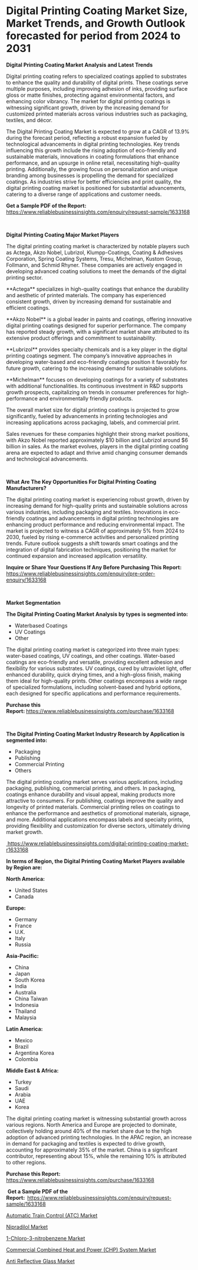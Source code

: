 <p><h1>Digital Printing Coating Market Size, Market Trends, and Growth Outlook forecasted for period from 2024 to 2031</h1></p><p><strong>Digital Printing Coating Market Analysis and Latest Trends</strong></p>
<p><p>Digital printing coating refers to specialized coatings applied to substrates to enhance the quality and durability of digital prints. These coatings serve multiple purposes, including improving adhesion of inks, providing surface gloss or matte finishes, protecting against environmental factors, and enhancing color vibrancy. The market for digital printing coatings is witnessing significant growth, driven by the increasing demand for customized printed materials across various industries such as packaging, textiles, and décor.</p><p>The Digital Printing Coating Market is expected to grow at a CAGR of 13.9% during the forecast period, reflecting a robust expansion fueled by technological advancements in digital printing technologies. Key trends influencing this growth include the rising adoption of eco-friendly and sustainable materials, innovations in coating formulations that enhance performance, and an upsurge in online retail, necessitating high-quality printing. Additionally, the growing focus on personalization and unique branding among businesses is propelling the demand for specialized coatings. As industries strive for better efficiencies and print quality, the digital printing coating market is positioned for substantial advancements, catering to a diverse range of applications and customer needs.</p></p>
<p><strong>Get a Sample PDF of the Report:&nbsp;</strong> <a href="https://www.reliablebusinessinsights.com/enquiry/request-sample/1633168?utm_campaign=96&utm_medium=2&utm_source=Github&utm_content=ia&utm_term=27102024&utm_id=digital-printing-coating">https://www.reliablebusinessinsights.com/enquiry/request-sample/1633168</a></p>
<p>&nbsp;</p>
<p><strong>Digital Printing Coating Major Market Players</strong></p>
<p><p>The digital printing coating market is characterized by notable players such as Actega, Akzo Nobel, Lubrizol, Klumpp-Coatings, Coating & Adhesives Corporation, Spring Coating Systems, Tresu, Michelman, Kustom Group, Follmann, and Schmid Rhyner. These companies are actively engaged in developing advanced coating solutions to meet the demands of the digital printing sector.</p><p>**Actega** specializes in high-quality coatings that enhance the durability and aesthetic of printed materials. The company has experienced consistent growth, driven by increasing demand for sustainable and efficient coatings. </p><p>**Akzo Nobel** is a global leader in paints and coatings, offering innovative digital printing coatings designed for superior performance. The company has reported steady growth, with a significant market share attributed to its extensive product offerings and commitment to sustainability.</p><p>**Lubrizol** provides specialty chemicals and is a key player in the digital printing coatings segment. The company’s innovative approaches in developing water-based and eco-friendly coatings position it favorably for future growth, catering to the increasing demand for sustainable solutions.</p><p>**Michelman** focuses on developing coatings for a variety of substrates with additional functionalities. Its continuous investment in R&D supports growth prospects, capitalizing on trends in consumer preferences for high-performance and environmentally friendly products.</p><p>The overall market size for digital printing coatings is projected to grow significantly, fueled by advancements in printing technologies and increasing applications across packaging, labels, and commercial print. </p><p>Sales revenues for these companies highlight their strong market positions, with Akzo Nobel reported approximately $10 billion and Lubrizol around $6 billion in sales. As the market evolves, players in the digital printing coating arena are expected to adapt and thrive amid changing consumer demands and technological advancements.</p></p>
<p>&nbsp;</p>
<p><strong>What Are The Key Opportunities For Digital Printing Coating Manufacturers?</strong></p>
<p><p>The digital printing coating market is experiencing robust growth, driven by increasing demand for high-quality prints and sustainable solutions across various industries, including packaging and textiles. Innovations in eco-friendly coatings and advancements in digital printing technologies are enhancing product performance and reducing environmental impact. The market is projected to witness a CAGR of approximately 5% from 2024 to 2030, fueled by rising e-commerce activities and personalized printing trends. Future outlook suggests a shift towards smart coatings and the integration of digital fabrication techniques, positioning the market for continued expansion and increased application versatility.</p></p>
<p><strong>Inquire or Share Your Questions If Any Before Purchasing This Report:</strong> <a href="https://www.reliablebusinessinsights.com/enquiry/pre-order-enquiry/1633168?utm_campaign=96&utm_medium=2&utm_source=Github&utm_content=ia&utm_term=27102024&utm_id=digital-printing-coating">https://www.reliablebusinessinsights.com/enquiry/pre-order-enquiry/1633168</a></p>
<p>&nbsp;</p>
<p><strong>Market Segmentation</strong></p>
<p><strong>The Digital Printing Coating Market Analysis by types is segmented into:</strong></p>
<p><ul><li>Waterbased Coatings</li><li>UV Coatings</li><li>Other</li></ul></p>
<p><p>The digital printing coating market is categorized into three main types: water-based coatings, UV coatings, and other coatings. Water-based coatings are eco-friendly and versatile, providing excellent adhesion and flexibility for various substrates. UV coatings, cured by ultraviolet light, offer enhanced durability, quick drying times, and a high-gloss finish, making them ideal for high-quality prints. Other coatings encompass a wide range of specialized formulations, including solvent-based and hybrid options, each designed for specific applications and performance requirements.</p></p>
<p><strong>Purchase this Report:&nbsp;</strong><a href="https://www.reliablebusinessinsights.com/purchase/1633168?utm_campaign=96&utm_medium=2&utm_source=Github&utm_content=ia&utm_term=27102024&utm_id=digital-printing-coating">https://www.reliablebusinessinsights.com/purchase/1633168</a></p>
<p>&nbsp;</p>
<p><strong>The Digital Printing Coating Market Industry Research by Application is segmented into:</strong></p>
<p><ul><li>Packaging</li><li>Publishing</li><li>Commercial Printing</li><li>Others</li></ul></p>
<p><p>The digital printing coating market serves various applications, including packaging, publishing, commercial printing, and others. In packaging, coatings enhance durability and visual appeal, making products more attractive to consumers. For publishing, coatings improve the quality and longevity of printed materials. Commercial printing relies on coatings to enhance the performance and aesthetics of promotional materials, signage, and more. Additional applications encompass labels and specialty prints, providing flexibility and customization for diverse sectors, ultimately driving market growth.</p></p>
<p><a href="https://www.reliablebusinessinsights.com/digital-printing-coating-market-r1633168?utm_campaign=96&utm_medium=2&utm_source=Github&utm_content=ia&utm_term=27102024&utm_id=digital-printing-coating">&nbsp;https://www.reliablebusinessinsights.com/digital-printing-coating-market-r1633168</a></p>
<p><strong>In terms of Region, the Digital Printing Coating Market Players available by Region are:</strong></p>
<p>
    <p> <strong> North America: </strong>
        <ul>
            <li>United States</li>
            <li>Canada</li>
        </ul>
        </p> 
    <p> <strong> Europe: </strong>
        <ul>
            <li>Germany</li>
            <li>France</li>
            <li>U.K.</li>
            <li>Italy</li>
            <li>Russia</li>
        </ul>
        </p> 
    <p> <strong> Asia-Pacific: </strong>
        <ul>
            <li>China</li>
            <li>Japan</li>
            <li>South Korea</li>
            <li>India</li>
            <li>Australia</li>
            <li>China Taiwan</li>
            <li>Indonesia</li>
            <li>Thailand</li>
            <li>Malaysia</li>
        </ul>
        </p> 
    <p> <strong> Latin America: </strong>
        <ul>
            <li>Mexico</li>
            <li>Brazil</li>
            <li>Argentina Korea</li>
            <li>Colombia</li>
        </ul>
        </p> 
    <p> <strong> Middle East & Africa: </strong>
        <ul>
            <li>Turkey</li>
            <li>Saudi</li>
            <li>Arabia</li>
            <li>UAE</li>
            <li>Korea</li>
        </ul>
    </p>
    </p>
<p><p>The digital printing coating market is witnessing substantial growth across various regions. North America and Europe are projected to dominate, collectively holding around 40% of the market share due to the high adoption of advanced printing technologies. In the APAC region, an increase in demand for packaging and textiles is expected to drive growth, accounting for approximately 35% of the market. China is a significant contributor, representing about 15%, while the remaining 10% is attributed to other regions.</p></p>
<p><strong>Purchase this Report: </strong><a href="https://www.reliablebusinessinsights.com/purchase/1633168?utm_campaign=96&utm_medium=2&utm_source=Github&utm_content=ia&utm_term=27102024&utm_id=digital-printing-coating">https://www.reliablebusinessinsights.com/purchase/1633168</a></p>
<p>&nbsp;<strong>Get a Sample PDF of the Report:&nbsp;&nbsp;</strong><a href="https://www.reliablebusinessinsights.com/enquiry/request-sample/1633168?utm_campaign=96&utm_medium=2&utm_source=Github&utm_content=ia&utm_term=27102024&utm_id=digital-printing-coating">https://www.reliablebusinessinsights.com/enquiry/request-sample/1633168</a></p>
<p><strong></strong></p>
<p><p><a href="https://issuu.com/reportprime-2/docs/automatic-train-control-atc-market-_b19b8065c01263?utm_campaign=96&utm_medium=2&utm_source=Github&utm_content=ia&utm_term=27102024&utm_id=digital-printing-coating">Automatic Train Control (ATC) Market</a></p><p><a href="https://www.linkedin.com/pulse/nipradilol-market-size-share-analysis-growth-trends-forecast-ntaie?utm_campaign=96&utm_medium=2&utm_source=Github&utm_content=ia&utm_term=27102024&utm_id=digital-printing-coating">Nipradilol Market</a></p><p><a href="https://github.com/MegiDuro586/Market-Research-Report-List-1/blob/main/1-chloro-3-nitrobenzene-market.md?utm_campaign=96&utm_medium=2&utm_source=Github&utm_content=ia&utm_term=27102024&utm_id=digital-printing-coating">1-Chloro-3-nitrobenzene Market</a></p><p><a href="https://issuu.com/reportprime-2/docs/commercial-combined-heat-and-power-_2ae811243d85ea?utm_campaign=96&utm_medium=2&utm_source=Github&utm_content=ia&utm_term=27102024&utm_id=digital-printing-coating">Commercial Combined Heat and Power (CHP) System Market</a></p><p><a href="https://www.linkedin.com/pulse/anti-reflective-glass-market-size-share-trends-analysis-report-xkyye?utm_campaign=96&utm_medium=2&utm_source=Github&utm_content=ia&utm_term=27102024&utm_id=digital-printing-coating">Anti Reflective Glass Market</a></p></p>